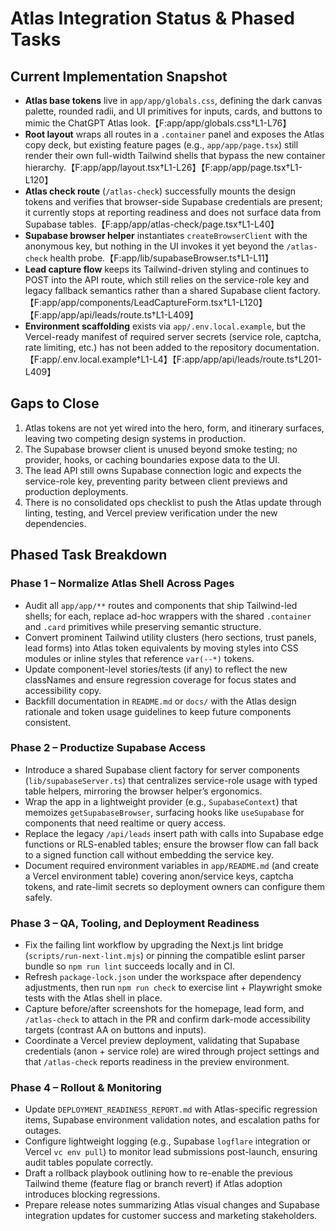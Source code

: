 # Atlas Integration Status & Phased Tasks

## Current Implementation Snapshot
- **Atlas base tokens** live in `app/app/globals.css`, defining the dark canvas palette, rounded radii, and UI primitives for inputs, cards, and buttons to mimic the ChatGPT Atlas look.【F:app/app/globals.css†L1-L76】
- **Root layout** wraps all routes in a `.container` panel and exposes the Atlas copy deck, but existing feature pages (e.g., `app/app/page.tsx`) still render their own full-width Tailwind shells that bypass the new container hierarchy.【F:app/app/layout.tsx†L1-L26】【F:app/app/page.tsx†L1-L120】
- **Atlas check route** (`/atlas-check`) successfully mounts the design tokens and verifies that browser-side Supabase credentials are present; it currently stops at reporting readiness and does not surface data from Supabase tables.【F:app/app/atlas-check/page.tsx†L1-L40】
- **Supabase browser helper** instantiates `createBrowserClient` with the anonymous key, but nothing in the UI invokes it yet beyond the `/atlas-check` health probe.【F:app/lib/supabaseBrowser.ts†L1-L11】
- **Lead capture flow** keeps its Tailwind-driven styling and continues to POST into the API route, which still relies on the service-role key and legacy fallback semantics rather than a shared Supabase client factory.【F:app/app/components/LeadCaptureForm.tsx†L1-L120】【F:app/app/api/leads/route.ts†L1-L409】
- **Environment scaffolding** exists via `app/.env.local.example`, but the Vercel-ready manifest of required server secrets (service role, captcha, rate limiting, etc.) has not been added to the repository documentation.【F:app/.env.local.example†L1-L4】【F:app/app/api/leads/route.ts†L201-L409】

## Gaps to Close
1. Atlas tokens are not yet wired into the hero, form, and itinerary surfaces, leaving two competing design systems in production.
2. The Supabase browser client is unused beyond smoke testing; no provider, hooks, or caching boundaries expose data to the UI.
3. The lead API still owns Supabase connection logic and expects the service-role key, preventing parity between client previews and production deployments.
4. There is no consolidated ops checklist to push the Atlas update through linting, testing, and Vercel preview verification under the new dependencies.

## Phased Task Breakdown

### Phase 1 – Normalize Atlas Shell Across Pages
- Audit all `app/app/**` routes and components that ship Tailwind-led shells; for each, replace ad-hoc wrappers with the shared `.container` and `.card` primitives while preserving semantic structure.
- Convert prominent Tailwind utility clusters (hero sections, trust panels, lead forms) into Atlas token equivalents by moving styles into CSS modules or inline styles that reference `var(--*)` tokens.
- Update component-level stories/tests (if any) to reflect the new classNames and ensure regression coverage for focus states and accessibility copy.
- Backfill documentation in `README.md` or `docs/` with the Atlas design rationale and token usage guidelines to keep future components consistent.

### Phase 2 – Productize Supabase Access
- Introduce a shared Supabase client factory for server components (`lib/supabaseServer.ts`) that centralizes service-role usage with typed table helpers, mirroring the browser helper’s ergonomics.
- Wrap the app in a lightweight provider (e.g., `SupabaseContext`) that memoizes `getSupabaseBrowser`, surfacing hooks like `useSupabase` for components that need realtime or query access.
- Replace the legacy `/api/leads` insert path with calls into Supabase edge functions or RLS-enabled tables; ensure the browser flow can fall back to a signed function call without embedding the service key.
- Document required environment variables in `app/README.md` (and create a Vercel environment table) covering anon/service keys, captcha tokens, and rate-limit secrets so deployment owners can configure them safely.

### Phase 3 – QA, Tooling, and Deployment Readiness
- Fix the failing lint workflow by upgrading the Next.js lint bridge (`scripts/run-next-lint.mjs`) or pinning the compatible eslint parser bundle so `npm run lint` succeeds locally and in CI.
- Refresh `package-lock.json` under the workspace after dependency adjustments, then run `npm run check` to exercise lint + Playwright smoke tests with the Atlas shell in place.
- Capture before/after screenshots for the homepage, lead form, and `/atlas-check` to attach in the PR and confirm dark-mode accessibility targets (contrast AA on buttons and inputs).
- Coordinate a Vercel preview deployment, validating that Supabase credentials (anon + service role) are wired through project settings and that `/atlas-check` reports readiness in the preview environment.

### Phase 4 – Rollout & Monitoring
- Update `DEPLOYMENT_READINESS_REPORT.md` with Atlas-specific regression items, Supabase environment validation notes, and escalation paths for outages.
- Configure lightweight logging (e.g., Supabase `logflare` integration or Vercel `vc env pull`) to monitor lead submissions post-launch, ensuring audit tables populate correctly.
- Draft a rollback playbook outlining how to re-enable the previous Tailwind theme (feature flag or branch revert) if Atlas adoption introduces blocking regressions.
- Prepare release notes summarizing Atlas visual changes and Supabase integration updates for customer success and marketing stakeholders.
